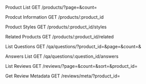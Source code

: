 Product List
GET /products/?page=&count=

Prodcut Information
GET /products/:product_id

Product Styles
GET /products/:product_id/styles

Related Products
GET /products/:product_id/related

List Questions
GET /qa/questions/?product_id=&page=&count=&

Answers List
GET /qa/questions/:question_id/answers

List Reviews
GET /reviews/?page=&count=&sort=&product_id=

Get Review Metadata
GET /reviews/meta/?product_id=
